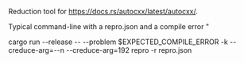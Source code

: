 Reduction tool for https://docs.rs/autocxx/latest/autocxx/.

Typical command-line with a repro.json and a compile error "

  cargo run --release -- --problem $EXPECTED_COMPILE_ERROR -k --creduce-arg=--n --creduce-arg=192 repro -r repro.json
